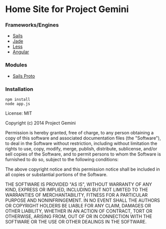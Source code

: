 # Home Site for Project Gemini

### Frameworks/Engines

 - [Sails](https://github.com/balderdashy/sails)
 - [Jade](https://github.com/visionmedia/jade)
 - [Less](https://github.com/less/less.js)
 - [Angular](https://github.com/angular/angular.js)

### Modules

 - [Sails Proto](https://github.com/PGCT1/sails-proto)


### Installation

    npm install
    node app.js

License: MIT

Copyright (c) 2014 Project Gemini

Permission is hereby granted, free of charge, to any person obtaining a copy
of this software and associated documentation files (the "Software"), to deal
in the Software without restriction, including without limitation the rights
to use, copy, modify, merge, publish, distribute, sublicense, and/or sell
copies of the Software, and to permit persons to whom the Software is
furnished to do so, subject to the following conditions:

The above copyright notice and this permission notice shall be included in
all copies or substantial portions of the Software.

THE SOFTWARE IS PROVIDED "AS IS", WITHOUT WARRANTY OF ANY KIND, EXPRESS OR
IMPLIED, INCLUDING BUT NOT LIMITED TO THE WARRANTIES OF MERCHANTABILITY,
FITNESS FOR A PARTICULAR PURPOSE AND NONINFRINGEMENT. IN NO EVENT SHALL THE
AUTHORS OR COPYRIGHT HOLDERS BE LIABLE FOR ANY CLAIM, DAMAGES OR OTHER
LIABILITY, WHETHER IN AN ACTION OF CONTRACT, TORT OR OTHERWISE, ARISING FROM,
OUT OF OR IN CONNECTION WITH THE SOFTWARE OR THE USE OR OTHER DEALINGS IN
THE SOFTWARE.
